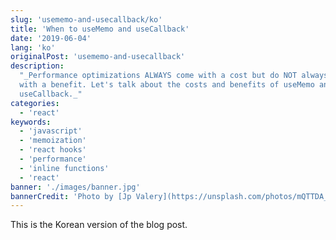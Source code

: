 ```yaml
---
slug: 'usememo-and-usecallback/ko'
title: 'When to useMemo and useCallback'
date: '2019-06-04'
lang: 'ko'
originalPost: 'usememo-and-usecallback'
description:
  "_Performance optimizations ALWAYS come with a cost but do NOT always come
  with a benefit. Let's talk about the costs and benefits of useMemo and
  useCallback._"
categories:
  - 'react'
keywords:
  - 'javascript'
  - 'memoization'
  - 'react hooks'
  - 'performance'
  - 'inline functions'
  - 'react'
banner: './images/banner.jpg'
bannerCredit: 'Photo by [Jp Valery](https://unsplash.com/photos/mQTTDA_kY_8)'
---
```


This is the Korean version of the blog post.
